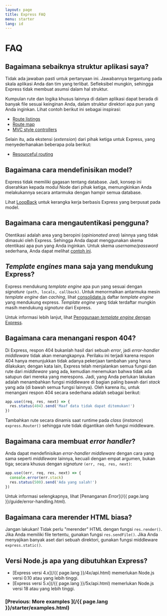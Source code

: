```yaml
---
layout: page
title: Express FAQ
menu: starter
lang: id
---
```


# FAQ

## Bagaimana sebaiknya struktur aplikasi saya?

Tidak ada jawaban pasti untuk pertanyaan ini. Jawabannya tergantung
pada skala aplikasi Anda dan tim yang terlibat. Sefleksibel mungkin, sehingga Express tidak membuat asumsi dalam hal struktur.

Kumpulan rute dan logika khusus lainnya di dalam aplikasi dapat berada di
banyak file sesuai keinginan Anda, dalam struktur direktori apa pun yang Anda
inginkan. Lihat contoh berikut ini sebagai inspirasi:

* [Route listings](https://github.com/expressjs/express/blob/4.13.1/examples/route-separation/index.js#L32-L47)
* [Route map](https://github.com/expressjs/express/blob/4.13.1/examples/route-map/index.js#L52-L66)
* [MVC style controllers](https://github.com/expressjs/express/tree/master/examples/mvc)

Selain itu, ada ekstensi (_extension_) dari pihak ketiga untuk Express, yang menyederhanakan beberapa pola berikut:

* [Resourceful routing](https://github.com/expressjs/express-resource)

## Bagaimana cara mendefinisikan model?

Express tidak memiliki gagasan tentang database. Jadi, konsep ini
diserahkan kepada modul Node dari pihak ketiga, memungkinkan Anda
melakukannya secara antarmuka dengan hampir semua database.

Lihat [LoopBack](http://loopback.io) untuk kerangka kerja berbasis
Express yang berpusat pada model.

## Bagaimana cara mengautentikasi pengguna?

Otentikasi adalah area yang beropini (_opinionated area_) lainnya yang
tidak dimasuki oleh Express. Sehingga Anda dapat menggunakan skema otentikasi apa pun yang Anda inginkan. Untuk skema _username/password_
sederhana, Anda dapat melihat [contoh ini](https://github.com/expressjs/express/tree/master/examples/auth).

## _Template engines_ mana saja yang mendukung Express?

Express mendukung _template engine_ apa pun yang sesuai dengan _signature_ `(path, locals, callback)`.
Untuk menormalkan antarmuka mesin _template engine_ dan _caching_, lihat
[consolidate.js](https://github.com/visionmedia/consolidate.js)
daftar _template engine_ yang mendukung express. _Template engine_ yang tidak terdaftar mungkin masih mendukung _signature_ dari Express.

Untuk informasi lebih lanjut, lihat [Penggunaan _template engine_ dengan Express](/{{page.lang}}/guide/using-template-engines.html).

## Bagaimana cara menangani respon 404?

Di Express, respon 404 bukanlah hasil dari sebuah _error_, jadi
_error-handler middleware_ tidak akan menangkapnya. Perilaku ini terjadi
karena respon 404 hanya menunjukkan tidak adanya pekerjaan tambahan yang harus dilakukan;
dengan kata lain, Express telah menjalankan semua fungsi dan rute dari _middleware_ yang ada,
kemudian menemukan bahwa tidak ada satupun dari mereka yang merespons. Jadi, yang Anda perlukan lakukan adalah menambahkan fungsi middleware di bagian paling bawah dari _stack_ yang ada (di bawah semua fungsi lainnya).
Oleh karena itu, untuk menangani respon 404 secara sederhana adalah sebagai berikut:

```js
app.use((req, res, next) => {
  res.status(404).send('Maaf data tidak dapat ditemukan!')
})
```

Tambahkan rute secara dinamis saat runtime pada _class_ (_instance_) `express.Router()` sehingga rute tidak digantikan oleh fungsi middleware.

## Bagaimana cara membuat _error handler_?

Anda dapat mendefinisikan _error-handler middleware_ dengan cara yang sama seperti _middleware_ lainnya, kecuali dengan empat argumen, bukan tiga; secara khusus dengan _signature_ `(err, req, res, next)`:

```js
app.use((err, req, res, next) => {
  console.error(err.stack)
  res.status(500).send('Ada yang salah!')
})
```

Untuk informasi selengkapnya, lihat [Penanganan _Error_](/{{ page.lang }}/guide/error-handling.html).

## Bagaimana cara merender HTML biasa?

Jangan lakukan! Tidak perlu "merender" HTML dengan fungsi `res.render()`.
Jika Anda memiliki file tertentu, gunakan fungsi `res.sendFile()`.
Jika Anda menyajikan banyak aset dari sebuah direktori, gunakan fungsi middleware `express.static()`.

## Versi Node.js apa yang dibutuhkan Express?

* [Express versi 4.x](/{{ page.lang }}/4x/api.html) memerlukan Node.js versi 0.10 atau yang lebih tinggi.
* [Express versi 5.x](/{{ page.lang }}/5x/api.html) memerlukan Node.js versi 18 atau yang lebih tinggi.

###  [Previous: More examples ](/{{ page.lang }}/starter/examples.html)
